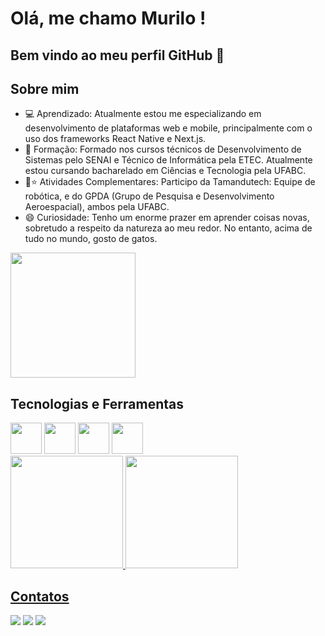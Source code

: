 # Olá, me chamo Murilo ! 
## Bem vindo ao meu perfil GitHub 👋



## Sobre mim
- 💻 Aprendizado: Atualmente estou me especializando em desenvolvimento de plataformas web e mobile, principalmente com o uso dos frameworks React Native e Next.js.
- 📝 Formação: Formado nos cursos técnicos de Desenvolvimento de Sistemas pelo SENAI e Técnico de Informática pela ETEC. Atualmente estou cursando bacharelado em Ciências e Tecnologia pela UFABC.
- 🤖⭐ Atividades Complementares: Participo da Tamandutech: Equipe de robótica, e do GPDA (Grupo de Pesquisa e Desenvolvimento Aeroespacial), ambos pela UFABC.
- 😄 Curiosidade: Tenho um enorme prazer em aprender coisas novas, sobretudo a respeito da natureza ao meu redor. No entanto, acima de tudo no mundo, gosto de gatos.

<div>
<img src="https://media.giphy.com/media/vFKqnCdLPNOKc/giphy.gif" width="200" height="200" />
</div>

## Tecnologias e Ferramentas
<div>
<img src="https://cdn.jsdelivr.net/gh/devicons/devicon@latest/icons/react/react-original-wordmark.svg" width="50" height="50" /> <img src="https://cdn.jsdelivr.net/gh/devicons/devicon@latest/icons/dotnetcore/dotnetcore-original.svg" width="50" height="50" /> <img src="https://cdn.jsdelivr.net/gh/devicons/devicon@latest/icons/azure/azure-original.svg" width="50" height="50" /> <img src="https://cdn.jsdelivr.net/gh/devicons/devicon@latest/icons/azuredevops/azuredevops-original.svg" width="50" height="50" />    
</div>

<div>
<a href="https://github.com/MuriloSouzAlmeid">
<img loading="lazy" height="180em" src="https://github-readme-stats.vercel.app/api/top-langs/?username=MuriloSouzAlmeid&layout=compact&langs_count=7&theme=dracula"/>
<img loading="lazy" height="180em" src="https://github-readme-stats.vercel.app/api?username=MuriloSouzAlmeid&show_icons=true&theme=dracula&include_all_commits=true&count_private=true"/>
</div>
          
## Contatos
<div>
<a href = "mailto:murilo.familia.sa@gmail.com"><img loading="lazy" src="https://img.shields.io/badge/Gmail-D14836?style=for-the-badge&logo=gmail&logoColor=white" target="_blank"></a>
<a href="https://www.linkedin.com/in/murilo-souza-almeida-417194298/" target="_blank"><img loading="lazy" src="https://img.shields.io/badge/-LinkedIn-%230077B5?style=for-the-badge&logo=linkedin&logoColor=white" target="_blank"></a>
<a href="https://instagram.com/muri_.souza" target="_blank"><img loading="lazy" src="https://img.shields.io/badge/-Instagram-%23E4405F?style=for-the-badge&logo=instagram&logoColor=white" target="_blank"></a>
</div>
